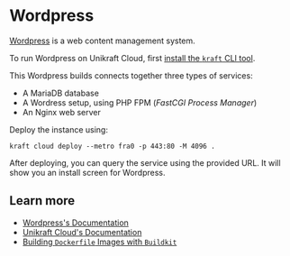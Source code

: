 # Wordpress

[Wordpress](https://wordpress.com/) is a web content management system.

To run Wordpress on Unikraft Cloud, first [install the `kraft` CLI tool](https://unikraft.org/docs/cli).

This Wordpress builds connects together three types of services:

* A MariaDB database
* A Wordress setup, using PHP FPM (*FastCGI Process Manager*)
* An Nginx web server

Deploy the instance using:

```console
kraft cloud deploy --metro fra0 -p 443:80 -M 4096 .
```

After deploying, you can query the service using the provided URL.
It will show you an install screen for Wordpress.

## Learn more

- [Wordpress's Documentation](https://wordpress.org/documentation/)
- [Unikraft Cloud's Documentation](https://unikraft.cloud/docs/)
- [Building `Dockerfile` Images with `Buildkit`](https://unikraft.org/guides/building-dockerfile-images-with-buildkit)
